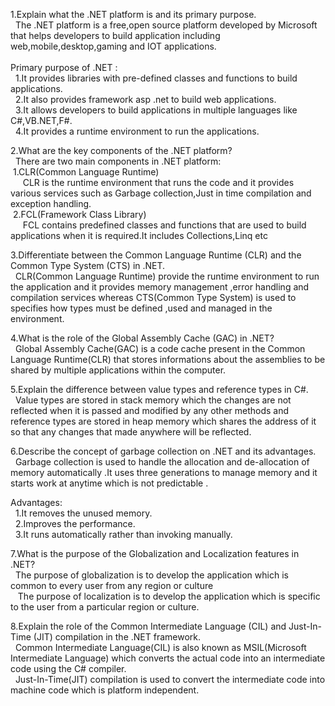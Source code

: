 ﻿1.Explain what the .NET platform is and its primary purpose.<br>
&nbsp;&nbsp;The .NET platform is a free,open source platform developed by Microsoft that helps developers to build application including web,mobile,desktop,gaming and IOT applications.<br><br>
Primary purpose of .NET :<br>
&nbsp;&nbsp;1.It provides libraries with pre-defined classes and functions to build applications.<br>
&nbsp;&nbsp;2.It also provides framework asp .net to build web applications.<br>
&nbsp;&nbsp;3.It allows developers to build applications in multiple languages like C#,VB.NET,F#.<br>
&nbsp;&nbsp;4.It provides a runtime environment to run the applications.<br>

2.What are the key components of the .NET platform?<br>
&nbsp;&nbsp;There are two main components in .NET platform:<br>
&nbsp;1.CLR(Common Language Runtime)<br>
&nbsp;&nbsp;&nbsp;&nbsp;&nbsp;CLR is the runtime environment that runs the code and it provides various services such as Garbage collection,Just in time compilation and exception handling.<br>
&nbsp;2.FCL(Framework Class Library)<br>
&nbsp;&nbsp;&nbsp;&nbsp;&nbsp;FCL contains predefined classes and functions that are used to build applications when it is required.It includes Collections,Linq etc<br>

3.Differentiate between the Common Language Runtime (CLR) and the Common Type System (CTS) in .NET.<br>
&nbsp;&nbsp;CLR(Common Language Runtime) provide the runtime environment to run the application and it provides memory management ,error handling and compilation services whereas CTS(Common Type System) is used to  specifies how types must be defined ,used and  managed in the environment.<br>

4.What is the role of the Global Assembly Cache (GAC) in .NET?<br>
&nbsp;&nbsp;Global Assembly Cache(GAC) is a code cache present in the Common Language Runtime(CLR) that stores informations about the assemblies to be shared by multiple applications within the  computer.

5.Explain the difference between value types and reference types in C#. <br>
&nbsp;&nbsp;Value types are stored in stack memory which the changes are not reflected when it is passed and  modified by any other methods and reference types are stored in heap memory which shares the address of it so that any changes that made anywhere will be reflected.<br>

6.Describe the concept of garbage collection on .NET and its advantages. <br>
&nbsp;&nbsp;Garbage collection is used to handle the allocation and de-allocation of memory automatically .It uses three generations to manage memory and it starts work at anytime which is not predictable .

Advantages:<br>
&nbsp;&nbsp;1.It removes the unused memory.<br>
&nbsp;&nbsp;2.Improves the performance.<br>
&nbsp;&nbsp;3.It runs automatically rather than invoking manually.<br>

7.What is the purpose of the Globalization and Localization features in .NET? <br>
&nbsp;&nbsp;The purpose of globalization is to develop the application which is common to every user from any region or culture  <br>&nbsp;&nbsp; The purpose of localization is to develop the application which is specific to the user from a particular region or culture.<br>

8.Explain the role of the Common Intermediate Language (CIL) and Just-In-Time (JIT) compilation in the .NET framework. <br>
&nbsp;&nbsp;Common Intermediate Language(CIL) is also known as MSIL(Microsoft Intermediate Language) which converts the actual code into an intermediate code using the C# compiler.<br>
&nbsp;&nbsp;Just-In-Time(JIT) compilation is used to convert the intermediate code into machine code which is platform independent.<br>